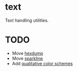 # text

Text handling utilities.

# TODO

 - Move [hexdump](https://github.com/markkurossi/vt100/blob/master/hexdump.go)
 - Move [sparkline](https://github.com/markkurossi/vt100/blob/master/sparkline.go)
 - Add [qualitative color schemes](https://personal.sron.nl/~pault/)
